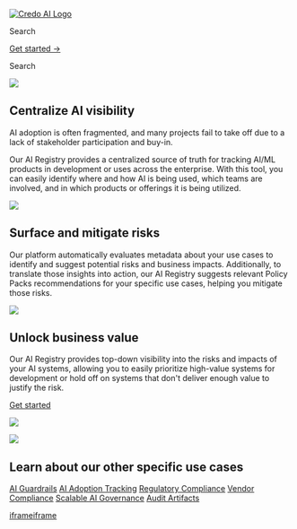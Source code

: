 [![Credo AI Logo ](https://cdn.prod.website-files.com/649d808ba8385965c74d94df/666902ace651cc10066246cb_credo%20logo%20v2.webp)](https://www.credo.ai/)

Search

[Get started →](https://www.credo.ai/get-started)

Search

![](https://cdn.prod.website-files.com/649d808ba8385965c74d94df/64a6b2cd3423bc6690107ada_Centralize%20AI%20visibility.webp)

## Centralize AI visibility

AI adoption is often fragmented, and many projects fail to take off due to a lack of stakeholder participation and buy-in.

Our AI Registry provides a centralized source of truth for tracking AI/ML products in development or uses across the enterprise. With this tool, you can easily identify where and how AI is being used, which teams are involved, and in which products or offerings it is being utilized.

![](https://cdn.prod.website-files.com/649d808ba8385965c74d94df/64a6b2cd3d9437345576a800_Surface%20and%20mitigate%20risks.webp)

## Surface and mitigate risks

Our platform automatically evaluates metadata about your use cases to identify and suggest potential risks and business impacts. Additionally, to translate those insights into action, our AI Registry suggests relevant Policy Packs recommendations for your specific use cases, helping you mitigate those risks.

![](https://cdn.prod.website-files.com/649d808ba8385965c74d94df/64a6b2cc523e75aed3ed7160_Unlock%20business%20value.webp)

## Unlock business value

Our AI Registry provides top-down visibility into the risks and impacts of your AI systems, allowing you to easily prioritize high-value systems for development or hold off on systems that don't deliver enough value to justify the risk.

[Get started](https://www.credo.ai/get-started)

![](https://cdn.prod.website-files.com/649d808ba8385965c74d94df/649d808ba8385965c74d98f7_Ellipse%20Divider.webp)

![](https://cdn.prod.website-files.com/649d808ba8385965c74d94df/649d808ba8385965c74d98c9_Blog-Curved-Gradient.webp)

## Learn about our other specific use cases

[AI Guardrails](https://www.credo.ai/solutions/gen-ai) [AI Adoption Tracking](https://www.credo.ai/solutions/ai-adoption) [Regulatory Compliance](https://www.credo.ai/solutions/regulations-and-standards) [Vendor Compliance](https://www.credo.ai/solutions/vendor-compliance) [Scalable AI Governance](https://www.credo.ai/solutions/risk-management) [Audit Artifacts](https://www.credo.ai/solutions/artifacts)

[iframe](about:blank)[iframe](https://td.doubleclick.net/td/ga/rul?tid=G-96DMY4QW5V&gacid=362080784.1743926674&gtm=45je5430h2v9194856030za200&dma=0&gcd=13l3l3l3l1l1&npa=0&pscdl=noapi&aip=1&fledge=1&frm=0&tag_exp=102509683~102788824~102803279~102813109~102887800~102926062~102975949~103016951~103021830~103027016&z=1879623936)